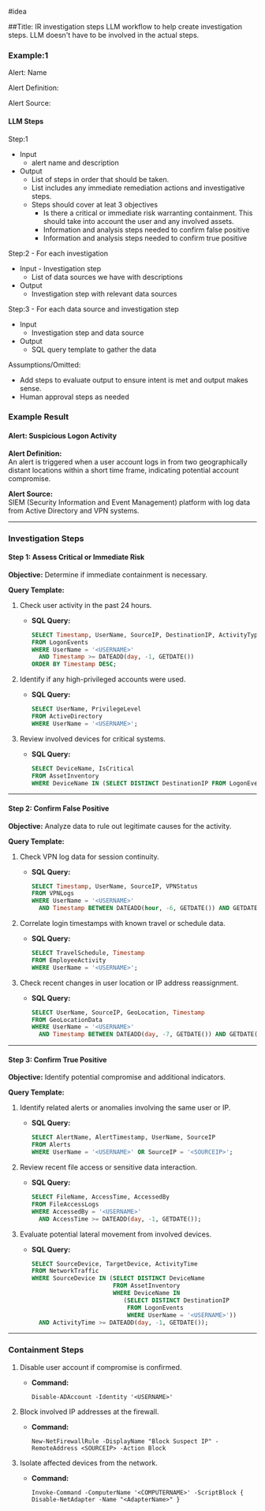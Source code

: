 #idea

##Title: IR investigation steps
LLM workflow to help create investigation steps.  LLM doesn't have to be involved in the actual steps.

### Example:1
Alert: Name

Alert Definition:

Alert Source:

#### LLM Steps
Step:1
- Input
  - alert name and description
- Output
  - List of steps in order that should be taken.
  - List includes any immediate remediation actions and investigative steps.
  - Steps should cover at leat 3 objectives
    - Is there a critical or immediate risk warranting containment.  This should take into account the user and any involved assets.
    - Information and analysis steps needed to confirm false positive
    - Information and analysis steps needed to confirm true positive

Step:2 - For each investigation
- Input - Investigation step
  - List of data sources we have with descriptions
- Output
  - Investigation step with relevant data sources

Step:3 - For each data source and investigation step
- Input
  - Investigation step and data source
- Output
  - SQL query template to gather the data

Assumptions/Omitted:
- Add steps to evaluate output to ensure intent is met and output makes sense.
- Human approval steps as needed


### Example Result

#### Alert: Suspicious Logon Activity

**Alert Definition:**  
An alert is triggered when a user account logs in from two geographically distant locations within a short time frame, indicating potential account compromise.

**Alert Source:**  
SIEM (Security Information and Event Management) platform with log data from Active Directory and VPN systems.

---

### Investigation Steps  

#### Step 1: Assess Critical or Immediate Risk  
**Objective:** Determine if immediate containment is necessary.  

**Query Template:**  
1. Check user activity in the past 24 hours.  
   - **SQL Query:**  
     ```sql
     SELECT Timestamp, UserName, SourceIP, DestinationIP, ActivityType 
     FROM LogonEvents 
     WHERE UserName = '<USERNAME>'
       AND Timestamp >= DATEADD(day, -1, GETDATE())
     ORDER BY Timestamp DESC;
     ```

2. Identify if any high-privileged accounts were used.  
   - **SQL Query:**  
     ```sql
     SELECT UserName, PrivilegeLevel 
     FROM ActiveDirectory 
     WHERE UserName = '<USERNAME>';
     ```

3. Review involved devices for critical systems.  
   - **SQL Query:**  
     ```sql
     SELECT DeviceName, IsCritical 
     FROM AssetInventory 
     WHERE DeviceName IN (SELECT DISTINCT DestinationIP FROM LogonEvents WHERE UserName = '<USERNAME>');
     ```

---

#### Step 2: Confirm False Positive  

**Objective:** Analyze data to rule out legitimate causes for the activity.  

**Query Template:**  
1. Check VPN log data for session continuity.  
   - **SQL Query:**  
     ```sql
     SELECT Timestamp, UserName, SourceIP, VPNStatus 
     FROM VPNLogs 
     WHERE UserName = '<USERNAME>' 
       AND Timestamp BETWEEN DATEADD(hour, -6, GETDATE()) AND GETDATE();
     ```

2. Correlate login timestamps with known travel or schedule data.  
   - **SQL Query:**  
     ```sql
     SELECT TravelSchedule, Timestamp 
     FROM EmployeeActivity 
     WHERE UserName = '<USERNAME>';
     ```

3. Check recent changes in user location or IP address reassignment.  
   - **SQL Query:**  
     ```sql
     SELECT UserName, SourceIP, GeoLocation, Timestamp 
     FROM GeoLocationData 
     WHERE UserName = '<USERNAME>' 
       AND Timestamp BETWEEN DATEADD(day, -7, GETDATE()) AND GETDATE();
     ```

---

#### Step 3: Confirm True Positive  

**Objective:** Identify potential compromise and additional indicators.  

**Query Template:**  
1. Identify related alerts or anomalies involving the same user or IP.  
   - **SQL Query:**  
     ```sql
     SELECT AlertName, AlertTimestamp, UserName, SourceIP 
     FROM Alerts 
     WHERE UserName = '<USERNAME>' OR SourceIP = '<SOURCEIP>';
     ```

2. Review recent file access or sensitive data interaction.  
   - **SQL Query:**  
     ```sql
     SELECT FileName, AccessTime, AccessedBy 
     FROM FileAccessLogs 
     WHERE AccessedBy = '<USERNAME>' 
       AND AccessTime >= DATEADD(day, -1, GETDATE());
     ```

3. Evaluate potential lateral movement from involved devices.  
   - **SQL Query:**  
     ```sql
     SELECT SourceDevice, TargetDevice, ActivityTime 
     FROM NetworkTraffic 
     WHERE SourceDevice IN (SELECT DISTINCT DeviceName 
                            FROM AssetInventory 
                            WHERE DeviceName IN 
                               (SELECT DISTINCT DestinationIP 
                                FROM LogonEvents 
                                WHERE UserName = '<USERNAME>'))
       AND ActivityTime >= DATEADD(day, -1, GETDATE());
     ```

---

### Containment Steps  

1. Disable user account if compromise is confirmed.  
   - **Command:**  
     ```shell
     Disable-ADAccount -Identity '<USERNAME>'
     ```

2. Block involved IP addresses at the firewall.  
   - **Command:**  
     ```shell
     New-NetFirewallRule -DisplayName "Block Suspect IP" -RemoteAddress <SOURCEIP> -Action Block
     ```

3. Isolate affected devices from the network.  
   - **Command:**  
     ```shell
     Invoke-Command -ComputerName '<COMPUTERNAME>' -ScriptBlock { Disable-NetAdapter -Name "<AdapterName>" }
     ```